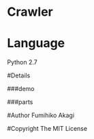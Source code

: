 # Crawler

# Language
Python 2.7

#Details

###demo

###parts

#Author
Fumihiko Akagi

#Copyright
The MIT License
